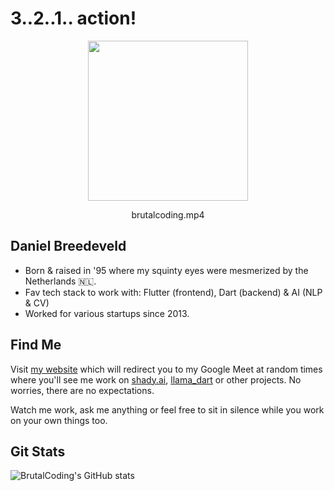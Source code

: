 # 3..2..1.. action!

<div align="center">

<image height="256" src="https://user-images.githubusercontent.com/5500332/235408384-6f71e980-fd7b-48df-b8b6-daa7ccfc668c.jpg"/>
<p>brutalcoding.mp4</p>

</div>

## Daniel Breedeveld

- Born & raised in '95 where my squinty eyes were mesmerized by the Netherlands 🇳🇱.
- Fav tech stack to work with: Flutter (frontend), Dart (backend) & AI (NLP & CV)
- Worked for various startups since 2013.

## Find Me

Visit [my website](http://youhavefound.me) which will redirect you to my Google Meet at random times where you'll see me work on [shady.ai](https://github.com/BrutalCoding/shady.ai), [llama_dart](https://github.com/BrutalCoding/llama_dart) or other projects. No worries, there are no expectations. 

Watch me work, ask me anything or feel free to sit in silence while you work on your own things too.

## Git Stats

![BrutalCoding's GitHub stats](https://github-readme-stats.vercel.app/api?username=BrutalCoding&show_icons=true&theme=gruvbox&count_private=true)
